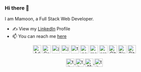 ### Hi there 👋

<!--
**rmamoonx/rmamoonx** is a ✨ _special_ ✨ repository because its `README.md` (this file) appears on your GitHub profile.

Here are some ideas to get you started:

- 🔭 I’m currently working on ...
- 🌱 I’m currently learning ...
- 👯 I’m looking to collaborate on ...
- 🤔 I’m looking for help with ...
- 💬 Ask me about ...
- 📫 How to reach me: ...
- 😄 Pronouns: ...
- ⚡ Fun fact: ...
-->
I am Mamoon, a Full Stack Web Developer.

- ✍ View my [LinkedIn](https://ae.linkedin.com/in/rajamamoon) Profile
- 📫 You can reach me [here](mailto:r.mamoonxk@hotmail.com)

<p align="center">
        <img src="https://vignette.wikia.nocookie.net/adobe/images/e/e2/Adobe_Experience_Manager_icon.svg" alt="Adobe Experience Manager" width="26" height="26" />
        <img src="https://seeklogo.com/images/C/contentful-logo-C395C545BF-seeklogo.com.png" alt="Contentful" width="26" height="26" />  
        <img src="https://qph.fs.quoracdn.net/main-qimg-48b7a3d8958565e7aa3ad4dbf2312770.webp" alt="java" width="26" height="26" /> 
        <img src="https://upload.wikimedia.org/wikipedia/commons/thumb/9/99/Unofficial_JavaScript_logo_2.svg/600px-Unofficial_JavaScript_logo_2.svg.png" alt="javascript" width="26" height="26" />
        <img src="https://seeklogo.com/images/T/typescript-logo-B29A3F462D-seeklogo.com.png" alt="typescript" width="26" height="26" /> 
        <img src="https://seeklogo.com/images/N/nodejs-logo-FBE122E377-seeklogo.com.png" alt="nodejs" width="26" height="26" />
        <img src="https://emanueleciriachi.net/wp-content/uploads/2019/01/logo-mongodb-png-mongodb-logo-png-400.png" alt="mongodb" width="26" height="26" /> 
        <img src="https://fiverr-res.cloudinary.com/images/q_auto,f_auto/gigs/125637031/original/dd2e18bdf6b41b12fdb53436339e9b9a85e37970/do-plsql-job-for-you.png" alt="oracle"         width="26" height="26" />
        <img src="https://git-scm.com/images/logos/downloads/Git-Icon-1788C.png" width="26" height="26" alt="Git" />
        <img src="https://cdn.worldvectorlogo.com/logos/netlify.svg" width="26" height="26" alt="Netlify" />
        <img src="https://cdn.worldvectorlogo.com/logos/bitbucket-icon.svg" width="26" height="26" alt="Bitbucket" />
</p>
<p align="center">
    <a href="https://twitter.com/titusrobyk" target="_blank">
        <img align="center" src="https://cdn.jsdelivr.net/npm/simple-icons@3.0.1/icons/twitter.svg" alt="titusrobyk" height="26" width="26" />
    </a>
    <a href="https://linkedin.com/in/titusrobyk" target="_blank">
        <img align="center" src="https://cdn.jsdelivr.net/npm/simple-icons@3.0.1/icons/linkedin.svg" alt="titusrobyk" height="26" width="26" />
   </a>
    <a href="https://stackoverflow.com/users/8180066/titus-roby-k" target="_blank">
        <img align="center" src="https://cdn.jsdelivr.net/npm/simple-icons@3.0.1/icons/stackoverflow.svg" alt="8180066/titus-roby-k" height="26" width="26" />
    </a>
    <a href="https://instagram.com/titus_roby.k" target="_blank">
        <img align="center" src="https://cdn.jsdelivr.net/npm/simple-icons@3.0.1/icons/instagram.svg" alt="titus_roby.k" height="26" width="26" />
    </a>
</p>

